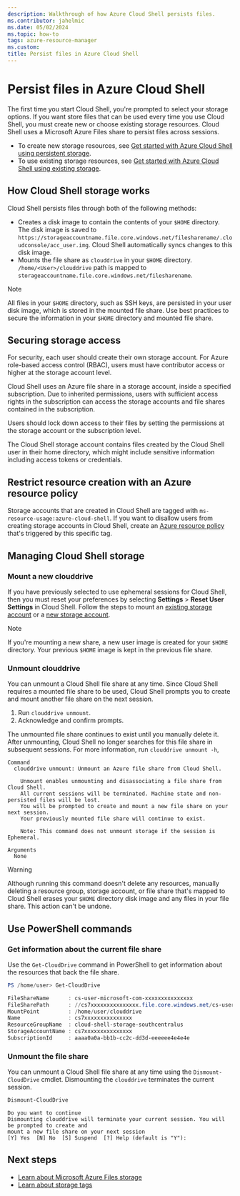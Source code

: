 ```yaml
---
description: Walkthrough of how Azure Cloud Shell persists files.
ms.contributor: jahelmic
ms.date: 05/02/2024
ms.topic: how-to
tags: azure-resource-manager
ms.custom:
title: Persist files in Azure Cloud Shell
---
```

# Persist files in Azure Cloud Shell

The first time you start Cloud Shell, you're prompted to select your storage options. If you want
store files that can be used every time you use Cloud Shell, you must create new or choose existing
storage resources. Cloud Shell uses a Microsoft Azure Files share to persist files across sessions.

- To create new storage resources, see
  [Get started with Azure Cloud Shell using persistent storage][05].
- To use existing storage resources, see
  [Get started with Azure Cloud Shell using existing storage][04].

## How Cloud Shell storage works

Cloud Shell persists files through both of the following methods:

- Creates a disk image to contain the contents of your `$HOME` directory. The disk image is saved to
  `https://storageaccountname.file.core.windows.net/filesharename/.cloudconsole/acc_user.img`.
  Cloud Shell automatically syncs changes to this disk image.
- Mounts the file share as `clouddrive` in your `$HOME` directory. `/home/<User>/clouddrive` path is
  mapped to `storageaccountname.file.core.windows.net/filesharename`.

> [!NOTE]
> All files in your `$HOME` directory, such as SSH keys, are persisted in your user disk image,
> which is stored in the mounted file share. Use best practices to secure the information in your
> `$HOME` directory and mounted file share.

## Securing storage access

For security, each user should create their own storage account. For Azure role-based access control
(RBAC), users must have contributor access or higher at the storage account level.

Cloud Shell uses an Azure file share in a storage account, inside a specified subscription. Due to
inherited permissions, users with sufficient access rights in the subscription can access the
storage accounts and file shares contained in the subscription.

Users should lock down access to their files by setting the permissions at the storage account or
the subscription level.

The Cloud Shell storage account contains files created by the Cloud Shell user in their home
directory, which might include sensitive information including access tokens or credentials.

## Restrict resource creation with an Azure resource policy

Storage accounts that are created in Cloud Shell are tagged with `ms-resource-usage:azure-cloud-shell`.
If you want to disallow users from creating storage accounts in Cloud Shell, create an
[Azure resource policy][02] that's triggered by this specific tag.

## Managing Cloud Shell storage

### Mount a new clouddrive

If you have previously selected to use ephemeral sessions for Cloud Shell, then you must reset your
preferences by selecting **Settings** > **Reset User Settings** in Cloud Shell. Follow the steps to
mount an [existing storage account][04] or a [new storage account][05].


> [!NOTE]
> If you're mounting a new share, a new user image is created for your `$HOME` directory. Your
> previous `$HOME` image is kept in the previous file share.

### Unmount clouddrive

You can unmount a Cloud Shell file share at any time. Since Cloud Shell requires a mounted file
share to be used, Cloud Shell prompts you to create and mount another file share on the next
session.

1. Run `clouddrive unmount`.
1. Acknowledge and confirm prompts.

The unmounted file share continues to exist until you manually delete it. After unmounting, Cloud
Shell no longer searches for this file share in subsequent sessions. For more information, run
`clouddrive unmount -h`,

```Output
Command
  clouddrive unmount: Unmount an Azure file share from Cloud Shell.

    Unmount enables unmounting and disassociating a file share from Cloud Shell.
    All current sessions will be terminated. Machine state and non-persisted files will be lost.
    You will be prompted to create and mount a new file share on your next session.
    Your previously mounted file share will continue to exist.

    Note: This command does not unmount storage if the session is Ephemeral.

Arguments
  None
```

> [!WARNING]
> Although running this command doesn't delete any resources, manually deleting a resource group,
> storage account, or file share that's mapped to Cloud Shell erases your `$HOME` directory disk
> image and any files in your file share. This action can't be undone.

## Use PowerShell commands

### Get information about the current file share

Use the `Get-CloudDrive` command in PowerShell to get information about the resources that back the
file share.

```powershell
PS /home/user> Get-CloudDrive

FileShareName      : cs-user-microsoft-com-xxxxxxxxxxxxxxx
FileSharePath      : //cs7xxxxxxxxxxxxxxx.file.core.windows.net/cs-user-microsoft-com-xxxxxxxxxxxxxxx
MountPoint         : /home/user/clouddrive
Name               : cs7xxxxxxxxxxxxxxx
ResourceGroupName  : cloud-shell-storage-southcentralus
StorageAccountName : cs7xxxxxxxxxxxxxxx
SubscriptionId     : aaaa0a0a-bb1b-cc2c-dd3d-eeeeee4e4e4e
```

### Unmount the file share

You can unmount a Cloud Shell file share at any time using the `Dismount-CloudDrive` cmdlet.
Dismounting the `clouddrive` terminates the current session.

```powershell
Dismount-CloudDrive
```

```Output
Do you want to continue
Dismounting clouddrive will terminate your current session. You will be prompted to create and
mount a new file share on your next session
[Y] Yes  [N] No  [S] Suspend  [?] Help (default is "Y"):
```

## Next steps

- [Learn about Microsoft Azure Files storage][03]
- [Learn about storage tags][01]

<!-- link references -->
[01]: ../azure-resource-manager/management/tag-resources.md
[02]: /azure/governance/policy/samples/index
[03]: ../storage/files/storage-files-introduction.md
[04]: get-started/existing-storage.md
[05]: get-started/new-storage.md
